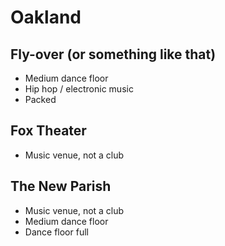 # Oakland
## Fly-over (or something like that)
- Medium dance floor
- Hip hop / electronic music
- Packed

## Fox Theater
- Music venue, not a club

## The New Parish
- Music venue, not a club
- Medium dance floor
- Dance floor full
